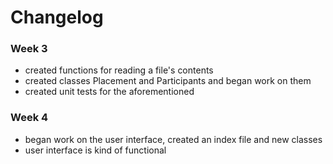 # Changelog

### Week 3
- created functions for reading a file's contents
- created classes Placement and Participants and began work on them
- created unit tests for the aforementioned

### Week 4
- began work on the user interface, created an index file and new classes
- user interface is kind of functional
